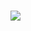 ###

<a href="https://twitter.com/r_rlyeh">
  <img src='https://pbs.twimg.com/profile_banners/1240230358597144576/1584530059/1500x500'/><br/>
</a>

<!--
  <img src="https://github-readme-stats.vercel.app/api?username=r-lyeh&theme=react&show_icons=rue&hide_title=true" />
**r-lyeh/r-lyeh** is a ✨ _special_ ✨ repository because its `README.md` (this file) appears on your GitHub profile.

Here are some ideas to get you started:

- 🔭 I’m currently working on ...
- 🌱 I’m currently learning ...
- 👯 I’m looking to collaborate on ...
- 🤔 I’m looking for help with ...
- 💬 Ask me about ...
- 📫 How to reach me: ...
- 😄 Pronouns: ...
- ⚡ Fun fact: ...
-->
